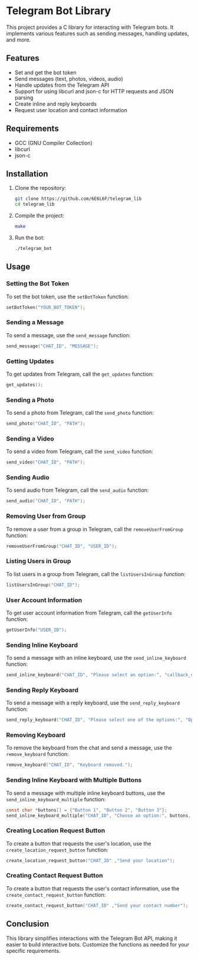 
# Telegram Bot Library

This project provides a C library for interacting with Telegram bots. It implements various features such as sending messages, handling updates, and more.

## Features

- Set and get the bot token
- Send messages (text, photos, videos, audio)
- Handle updates from the Telegram API
- Support for using libcurl and json-c for HTTP requests and JSON parsing
- Create inline and reply keyboards
- Request user location and contact information

## Requirements

- GCC (GNU Compiler Collection)
- libcurl
- json-c

## Installation

1. Clone the repository:

   ```bash
   git clone https://github.com/6E6L6F/telegram_lib
   cd telegram_lib
   ```

2. Compile the project:

   ```bash
   make
   ```

3. Run the bot:

   ```bash
   ./telegram_bot
   ```

## Usage

### Setting the Bot Token

To set the bot token, use the `setBotToken` function:

```c
setBotToken("YOUR_BOT_TOKEN");
```

### Sending a Message

To send a message, use the `send_message` function:

```c
send_message("CHAT_ID", "MESSAGE");
```

### Getting Updates

To get updates from Telegram, call the `get_updates` function:

```c
get_updates();
```

### Sending a Photo

To send a photo from Telegram, call the `send_photo` function:

```c
send_photo("CHAT_ID", "PATH");
```

### Sending a Video

To send a video from Telegram, call the `send_video` function:

```c
send_video("CHAT_ID", "PATH");
```

### Sending Audio

To send audio from Telegram, call the `send_audio` function:

```c
send_audio("CHAT_ID", "PATH");
```



### Removing User from Group

To remove a user from a group in Telegram, call the `removeUserFromGroup` function:

```c
removeUserFromGroup("CHAT_ID", "USER_ID");
```

### Listing Users in Group

To list users in a group from Telegram, call the `listUsersInGroup` function:

```c
listUsersInGroup("CHAT_ID");
```

### User Account Information

To get user account information from Telegram, call the `getUserInfo` function:

```c
getUserInfo("USER_ID");
```

### Sending Inline Keyboard

To send a message with an inline keyboard, use the `send_inline_keyboard` function:

```c
send_inline_keyboard("CHAT_ID", "Please select an option:", "callback_data_example");
```

### Sending Reply Keyboard

To send a message with a reply keyboard, use the `send_reply_keyboard` function:

```c
send_reply_keyboard("CHAT_ID", "Please select one of the options:", "Option 1");
```

### Removing Keyboard

To remove the keyboard from the chat and send a message, use the `remove_keyboard` function:

```c
remove_keyboard("CHAT_ID", "Keyboard removed.");
```

### Sending Inline Keyboard with Multiple Buttons

To send a message with multiple inline keyboard buttons, use the `send_inline_keyboard_multiple` function:

```c
const char *buttons[] = {"Button 1", "Button 2", "Button 3"};
send_inline_keyboard_multiple("CHAT_ID", "Choose an option:", buttons, 3);
```

### Creating Location Request Button

To create a button that requests the user's location, use the `create_location_request_button` function:

```c
create_location_request_button("CHAT_ID" ,"Send your location");
```

### Creating Contact Request Button

To create a button that requests the user's contact information, use the `create_contact_request_button` function:

```c
create_contact_request_button("CHAT_ID" ,"Send your contact number");
```

## Conclusion

This library simplifies interactions with the Telegram Bot API, making it easier to build interactive bots. Customize the functions as needed for your specific requirements.
